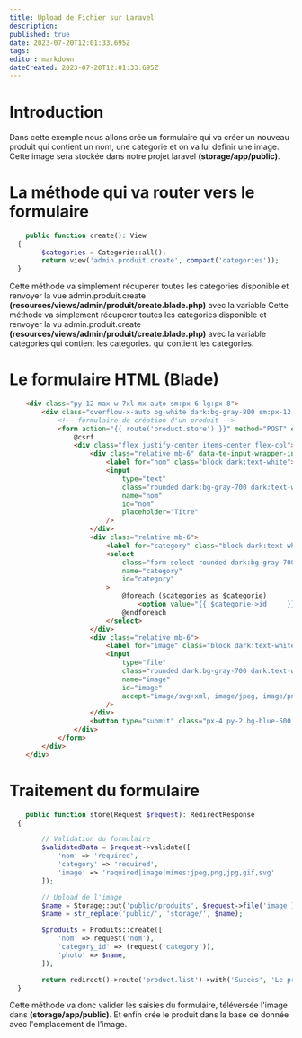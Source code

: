 ```yaml
---
title: Upload de Fichier sur Laravel
description: 
published: true
date: 2023-07-20T12:01:33.695Z
tags: 
editor: markdown
dateCreated: 2023-07-20T12:01:33.695Z
---
```


# Introduction
Dans cette exemple nous allons crée un formulaire qui va créer un nouveau produit qui contient un nom, une categorie et on va lui definir une image. Cette image sera stockée dans notre projet laravel **(storage/app/public)**. 


# La méthode qui va router vers le formulaire
```php
	public function create(): View
  {
        $categories = Categorie::all();
        return view('admin.produit.create', compact('categories'));
  }
```

Cette méthode va simplement récuperer toutes les categories disponible et renvoyer la vue admin.produit.create **(resources/views/admin/produit/create.blade.php)** avec la variable Cette méthode va simplement récuperer toutes les categories disponible et renvoyer la vu admin.produit.create **(resources/views/admin/produit/create.blade.php)** avec la variable categories qui contient les categories. qui contient les categories.

# Le formulaire HTML (Blade)
```html
    <div class="py-12 max-w-7xl mx-auto sm:px-6 lg:px-8">
        <div class="overflow-x-auto bg-white dark:bg-gray-800 sm:px-12 sm:rounded-lg p-6">
            <!-- formulaire de création d'un produit -->
            <form action="{{ route('product.store') }}" method="POST" enctype="multipart/form-data">
                @csrf
                <div class="flex justify-center items-center flex-col">
                    <div class="relative mb-6" data-te-input-wrapper-init>
                        <label for="nom" class="block dark:text-white">Titre:</label>
                        <input
                            type="text" 
                            class="rounded dark:bg-gray-700 dark:text-white h-auto px-auto w-full "
                            name="nom"
                            id="nom"
                            placeholder="Titre"
                        />
                    </div>
                    <div class="relative mb-6">
                        <label for="category" class="block dark:text-white">Catégorie:</label>
                        <select
                            class="form-select rounded dark:bg-gray-700 dark:text-white"
                            name="category"
                            id="category"
                        >
                            @foreach ($categories as $categorie)
                                <option value="{{ $categorie->id     }}">{{ $categorie->nom }}</option>
                            @endforeach
                        </select>
                    </div>
                    <div class="relative mb-6">
                        <label for="image" class="block dark:text-white">Image:</label>
                        <input  
                            type="file"
                            class="rounded dark:bg-gray-700 dark:text-white h-auto px-auto w-full"
                            name="image"
                            id="image"
                            accept="image/svg+xml, image/jpeg, image/png, image/gif"
                        />
                    </div>
                    <button type="submit" class="px-4 py-2 bg-blue-500 text-white rounded-md">Créer</button>
                </div>
            </form>
        </div>  
    </div>
```

# Traitement du formulaire
```php
	public function store(Request $request): RedirectResponse
  {

        // Validation du formulaire
        $validatedData = $request->validate([
            'nom' => 'required',
            'category' => 'required',
            'image' => 'required|image|mimes:jpeg,png,jpg,gif,svg'
        ]);

        // Upload de l'image    
        $name = Storage::put('public/produits', $request->file('image'));
        $name = str_replace('public/', 'storage/', $name);

        $produits = Produits::create([
            'nom' => request('nom'),
            'category_id' => (request('category')),
            'photo' => $name,
        ]);

        return redirect()->route('product.list')->with('Succès', 'Le produit a bien été créée');
  }
```

Cette méthode va donc valider les saisies du formulaire, téléversée l'image dans **(storage/app/public)**. Et enfin crée le produit dans la base de donnée avec l'emplacement de l'image.